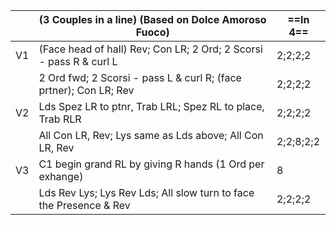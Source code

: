 ||(3 Couples in a line) (Based on Dolce Amoroso Fuoco) |==In 4==|
|-----|----|-----|
|V1| (Face head of hall) Rev; Con LR; 2 Ord; 2 Scorsi - pass R & curl L |2;2;2;2|
||2 Ord fwd; 2 Scorsi - pass L & curl R; (face prtner); Con LR; Rev |2;2;2;2|
|V2| Lds Spez LR to ptnr, Trab LRL; Spez RL to place, Trab RLR |2;2;2;2|
|| All Con LR, Rev; Lys same as Lds above; All Con LR, Rev |2;2;8;2;2|
|V3| C1 begin grand RL by giving R hands (1 Ord per exhange) |8|
||Lds Rev Lys; Lys Rev Lds; All slow turn to face the Presence & Rev |2;2;2;2|
